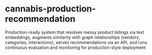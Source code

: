 # cannabis-production-recommendation
Production-ready system that resolves messy product listings via text embeddings, augments similarity with graph relationships (vendors, categories, interactions), serves recommendations via an API, and runs continuous evaluation and monitoring for production-style deployment
